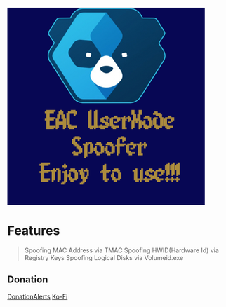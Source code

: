 ![pic1](/imgs/EAC.png)

# Features
> Spoofing MAC Address via TMAC
> Spoofing HWID(Hardware Id) via Registry Keys
> Spoofing Logical Disks via Volumeid.exe

## Donation 

[DonationAlerts](https://www.donationalerts.com/r/glebyoutuber)
[Ko-Fi](https://ko-fi.com/glebyoutuber)
